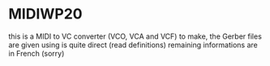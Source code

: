 # MIDIWP20
this is a MIDI to VC converter (VCO, VCA and VCF)
to make, the Gerber files are given
using is quite direct (read definitions)
remaining informations are in French (sorry)
